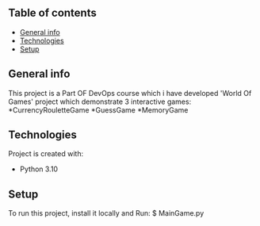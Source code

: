 ## Table of contents
* [General info](#general-info)
* [Technologies](#technologies)
* [Setup](#setup)

## General info
This project is a Part OF DevOps course which i have developed 'World Of Games' project which demonstrate 3 interactive games:
*CurrencyRouletteGame
*GuessGame
*MemoryGame
	
## Technologies
Project is created with:
* Python 3.10
	
## Setup
To run this project, install it locally and Run:
$ MainGame.py

